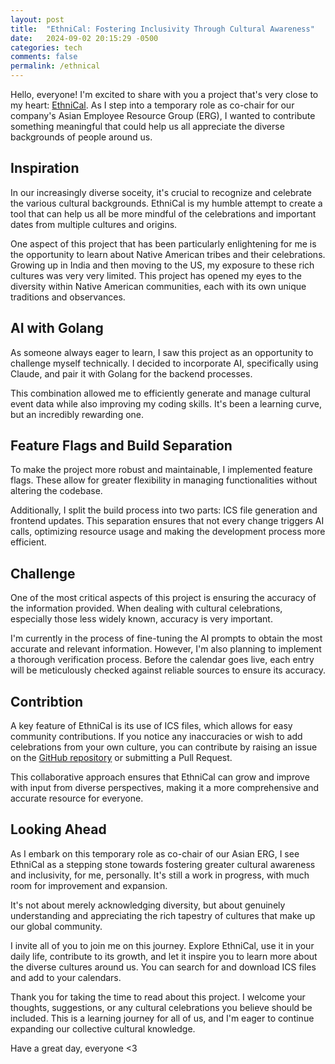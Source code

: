 ```yaml
---
layout: post
title:  "EthniCal: Fostering Inclusivity Through Cultural Awareness"
date:   2024-09-02 20:15:29 -0500
categories: tech
comments: false
permalink: /ethnical
---
```


Hello, everyone! I'm excited to share with you a project that's very close to my heart: [EthniCal](https://janpreet.github.io/EthniCal/). As I step into a temporary role as co-chair for our company's Asian Employee Resource Group (ERG), I wanted to contribute something meaningful that could help us all appreciate the diverse backgrounds of people around us.

## Inspiration

In our increasingly diverse soceity, it's crucial to recognize and celebrate the various cultural backgrounds. EthniCal is my humble attempt to create a tool that can help us all be more mindful of the celebrations and important dates from multiple cultures and origins.

One aspect of this project that has been particularly enlightening for me is the opportunity to learn about Native American tribes and their celebrations. Growing up in India and then moving to the US, my exposure to these rich cultures was very very limited. This project has opened my eyes to the diversity within Native American communities, each with its own unique traditions and observances.

## AI with Golang

As someone always eager to learn, I saw this project as an opportunity to challenge myself technically. I decided to incorporate AI, specifically using Claude, and pair it with Golang for the backend processes. 

This combination allowed me to efficiently generate and manage cultural event data while also improving my coding skills. It's been a learning curve, but an incredibly rewarding one.

## Feature Flags and Build Separation

To make the project more robust and maintainable, I implemented feature flags. These allow for greater flexibility in managing functionalities without altering the codebase.

Additionally, I split the build process into two parts: ICS file generation and frontend updates. This separation ensures that not every change triggers AI calls, optimizing resource usage and making the development process more efficient.

## Challenge

One of the most critical aspects of this project is ensuring the accuracy of the information provided. When dealing with cultural celebrations, especially those less widely known, accuracy is very important. 

I'm currently in the process of fine-tuning the AI prompts to obtain the most accurate and relevant information. However, I'm also planning to implement a thorough verification process. Before the calendar goes live, each entry will be meticulously checked against reliable sources to ensure its accuracy.

## Contribtion

A key feature of EthniCal is its use of ICS files, which allows for easy community contributions. If you notice any inaccuracies or wish to add celebrations from your own culture, you can contribute by raising an issue on the [GitHub repository](https://github.com/janpreet/EthniCal) or submitting a Pull Request.

This collaborative approach ensures that EthniCal can grow and improve with input from diverse perspectives, making it a more comprehensive and accurate resource for everyone.

## Looking Ahead

As I embark on this temporary role as co-chair of our Asian ERG, I see EthniCal as a stepping stone towards fostering greater cultural awareness and inclusivity, for me, personally. It's still a work in progress, with much room for improvement and expansion.

It's not about merely acknowledging diversity, but about genuinely understanding and appreciating the rich tapestry of cultures that make up our global community.

I invite all of you to join me on this journey. Explore EthniCal, use it in your daily life, contribute to its growth, and let it inspire you to learn more about the diverse cultures around us. You can search for and download ICS files and add to your calendars.

Thank you for taking the time to read about this project. I welcome your thoughts, suggestions, or any cultural celebrations you believe should be included. This is a learning journey for all of us, and I'm eager to continue expanding our collective cultural knowledge.

Have a great day, everyone <3